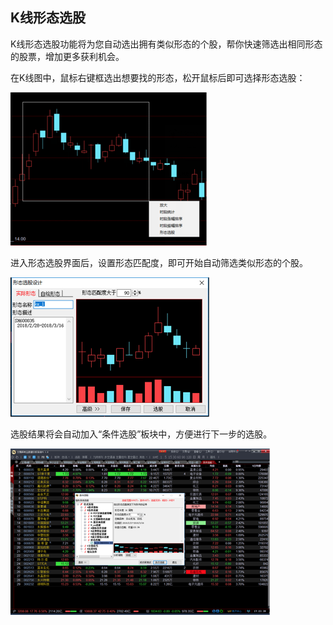 ## K线形态选股

K线形态选股功能将为您自动选出拥有类似形态的个股，帮你快速筛选出相同形态的股票，增加更多获利机会。

   在K线图中，鼠标右键框选出想要找的形态，松开鼠标后即可选择形态选股：

![](/assets/15181.png)

进入形态选股界面后，设置形态匹配度，即可开始自动筛选类似形态的个股。

![](/assets/15182.png)

选股结果将会自动加入“条件选股”板块中，方便进行下一步的选股。
   
![](/assets/15183.png)